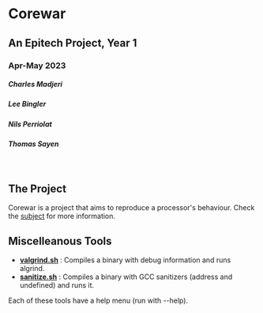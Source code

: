 # Corewar
## An Epitech Project, Year 1
### Apr-May 2023
##### Charles Madjeri
##### Lee Bingler
##### Nils Perriolat
##### Thomas Sayen

<br>

## The Project

Corewar is a project that aims to reproduce a processor's behaviour.
Check the [subject](Subject%20Corewar.pdf) for more information.

## Miscelleanous Tools

- **[valgrind.sh](valgrind.sh)** : Compiles a binary with debug information and runs algrind.
- **[sanitize.sh](sanitize.sh)** : Compiles a binary with GCC sanitizers (address and undefined) and runs it.

Each of these tools have a help menu (run with --help).
